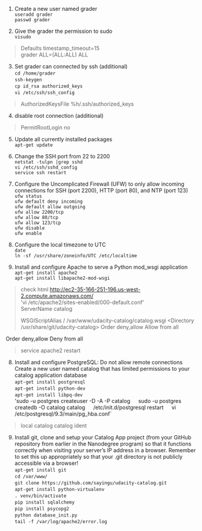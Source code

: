 1. Create a new user named grader  
`useradd grader`  
`passwd grader`

2. Give the grader the permission to sudo  
`visudo`  
> Defaults timestamp_timeout=15  
> grader ALL=(ALL:ALL) ALL

3. Set grader can connected by ssh (additional)  
`cd /home/grader`  
`ssh-keygen`  
`cp id_rsa authorized_keys`  
`vi /etc/ssh/ssh_config`  
> AuthorizedKeysFile %h/.ssh/authorized_keys

4. disable root connection (additional)  
> PermitRootLogin no

5. Update all currently installed packages  
`apt-get update`  

4. Change the SSH port from 22 to 2200  
`netstat -tulpn |grep sshd`  
`vi /etc/ssh/sshd_config`  
`service ssh restart`

5. Configure the Uncomplicated Firewall (UFW) to only allow incoming connections for SSH (port 2200), HTTP (port 80), and NTP (port 123)  
`ufw status`  
`ufw default deny incoming`  
`ufw default allow outgoing`  
`ufw allow 2200/tcp`  
`ufw allow 80/tcp`  
`ufw allow 123/tcp`  
`ufw disable`  
`ufw enable`

6. Configure the local timezone to UTC  
`date`  
`ln -sf /usr/share/zoneinfo/UTC /etc/localtime`

7. Install and configure Apache to serve a Python mod_wsgi application  
`apt-get install apache2`  
`apt-get install libapache2-mod-wsgi`  
> check html http://ec2-35-166-251-196.us-west-2.compute.amazonaws.com/  
'vi /etc/apache2/sites-enabled/000-default.conf'  
> ServerName catalog  
>   
> WSGIScriptAlias / /var/www/udacity-catalog/catalog.wsgi
<Directory /usr/share/git/udacity-catalog>
    Order deny,allow
    Allow from all
</Directory>
<Directory "^/.*/\.git/">
    Order deny,allow
    Deny from all
</Directory>

> service apache2 restart

8. Install and configure PostgreSQL:
Do not allow remote connections
Create a new user named catalog that has limited permissions to your catalog application database  
`apt-get install postgresql`  
`apt-get install python-dev`  
`apt-get install libpq-dev`  
'sudo -u postgres createuser -D -A -P catalog`  
`sudo -u postgres createdb -O catalog catalog`  
`/etc/init.d/postgresql restart`  
`vi /etc/postgresql/9.3/main/pg_hba.conf`  
> local catalog catalog ident

9. Install git, clone and setup your Catalog App project (from your GitHub repository from earlier in the Nanodegree program) so that it functions correctly when visiting your server’s IP address in a browser. Remember to set this up appropriately so that your .git directory is not publicly accessible via a browser!  
`apt-get install git`  
`cd /var/www/`  
`git clone https://github.com/sayingu/udacity-catalog.git`  
`apt-get install python-virtualenv`  
`. venv/bin/activate`  
`pip install sqlalchemy`  
`pip install psycopg2`  
`python database_init.py`  
`tail -f /var/log/apache2/error.log`  
